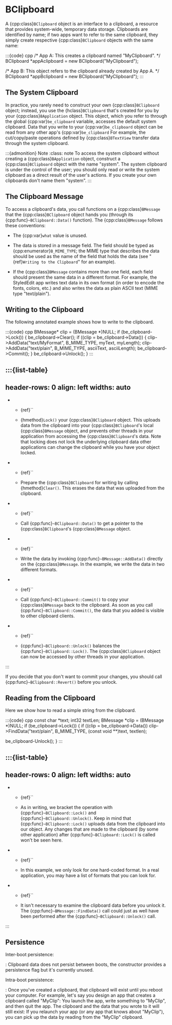 # BClipboard

A {cpp:class}`BClipboard` object is an interface to a clipboard, a
resource that provides system-wide, temporary data storage. Clipboards are
identified by name; if two apps want to refer to the same clipboard, they
simply create respective {cpp:class}`BClipboard` objects with the same
name:

:::{code} cpp
/* App A: This creates a clipboard named "MyClipboard". */
BClipboard *appAclipboard = new BClipboard("MyClipboard");

/* App B: This object refers to the clipboard already created
   by App A. */
BClipboard *appBclipboard = new BClipboard("MyClipboard");
:::

## The System Clipboard

In practice, you rarely need to construct your own {cpp:class}`BClipboard`
object; instead, you use the {hclass}`BClipboard` that's created for you by
your {cpp:class}`BApplication` object. This object, which you refer to
through the global {cpp:var}`be_clipboard` variable, accesses the default
system clipboard. Data that you write to your {cpp:var}`be_clipboard`
object can be read from any other app's {cpp:var}`be_clipboard` For
example, the cut/copy/paste operations defined by {cpp:class}`BTextView`
transfer data through the system clipboard.

:::{admonition} Note
:class: note
To access the system clipboard without creating a
{cpp:class}`BApplication` object, construct a {cpp:class}`BClipboard`
object with the name "system". The system clipboard is under the control of
the user; you should only read or write the system clipboard as a direct
result of the user's actions. If you create your own clipboards don't name
them "system".
:::

## The Clipboard Message

To access a clipboard's data, you call functions on a
{cpp:class}`BMessage` that the {cpp:class}`BClipboard` object hands you
(through its {cpp:func}`~BClipboard::Data()` function). The
{cpp:class}`BMessage` follows these conventions:

- The {cpp:var}`what` value is unused.

- The data is stored in a message field. The field should be typed as
{cpp:enumerator}`B_MIME_TYPE`; the MIME type that describes the data should
be used as the name of the field that holds the data (see "{ref}`Writing to
the Clipboard`" for an example).

- If the {cpp:class}`BMessage` contains more than one field, each field
should present the same data in a different format. For example, the
StyledEdit app writes text data in its own format (in order to encode the
fonts, colors, etc.) and also writes the data as plain ASCII text (MIME
type "text/plain").

## Writing to the Clipboard

The following annotated example shows how to write to the clipboard.

:::{code} cpp
BMessage* clip = (BMessage *)NULL;
  if (be_clipboard->Lock()) {
    be_clipboard->Clear();
    if ((clip = be_clipboard->Data()) {
       clip->AddData("text/MyFormat", B_MIME_TYPE, myText,
                     myLength);
       clip->AddData("text/plain", B_MIME_TYPE, asciiText,
                     asciiLength);
       be_clipboard->Commit();
    }
    be_clipboard->Unlock();
 }
:::

:::{list-table}
---
header-rows: 0
align: left
widths: auto
---
-
	- {ref}``

	- {hmethod}`Lock()` your {cpp:class}`BClipboard` object. This uploads data
		from the clipboard into your {cpp:class}`BClipboard`'s local
		{cpp:class}`BMessage` object, and prevents other threads in your
		application from accessing the {cpp:class}`BClipboard`'s data. Note that
		locking does not lock the underlying clipboard data other applications can
		change the clipboard while you have your object locked.
-
	- {ref}``

	- Prepare the {cpp:class}`BClipboard` for writing by calling
		{hmethod}`Clear()`. This erases the data that was uploaded from the
		clipboard.
-
	- {ref}``

	- Call {cpp:func}`~BClipboard::Data()` to get a pointer to the
		{cpp:class}`BClipboard`'s {cpp:class}`BMessage` object.
-
	- {ref}``

	- Write the data by invoking {cpp:func}`~BMessage::AddData()` directly on
		the {cpp:class}`BMessage`. In the example, we write the data in two
		different formats.
-
	- {ref}``

	- Call {cpp:func}`~BClipboard::Commit()` to copy your {cpp:class}`BMessage`
		back to the clipboard. As soon as you call
		{cpp:func}`~BClipboard::Commit()`, the data that you added is visible to
		other clipboard clients.
-
	- {ref}``

	- {cpp:func}`~BClipboard::Unlock()` balances the
		{cpp:func}`~BClipboard::Lock()`. The {cpp:class}`BClipboard` object can now
		be accessed by other threads in your application.

:::

If you decide that you don't want to commit your changes, you should call
{cpp:func}`~BClipboard::Revert()` before you unlock.

## Reading from the Clipboard

Here we show how to read a simple string from the clipboard.

:::{code} cpp
const char *text;
int32 textLen;
BMessage *clip = (BMessage *)NULL;
 if (be_clipboard->Lock()) {
   if ((clip = be_clipboard->Data())
      clip->FindData("text/plain", B_MIME_TYPE,
          (const void **)text, textlen);

   be_clipboard-Unlock();
}
:::

:::{list-table}
---
header-rows: 0
align: left
widths: auto
---
-
	- {ref}``

	- As in writing, we bracket the operation with
		{cpp:func}`~BClipboard::Lock()` and {cpp:func}`~BClipboard::Unlock()`. Keep
		in mind that {cpp:func}`~BClipboard::Lock()` uploads data from the
		clipboard into our object. Any changes that are made to the clipboard (by
		some other application) after {cpp:func}`~BClipboard::Lock()` is called
		won't be seen here.
-
	- {ref}``

	- In this example, we only look for one hard-coded format. In a real
		application, you may have a list of formats that you can look for.
-
	- {ref}``

	- It isn't necessary to examine the clipboard data before you unlock it. The
		{cpp:func}`~BMessage::FindData()` call could just as well have been
		performed after the {cpp:func}`~BClipboard::Unlock()` call.

:::

## Persistence

Inter-boot persistence:

: Clipboard data does not persist between boots, the constructor provides a
persistence flag but it's currently unused.

Intra-boot persistence:

: Once you've created a clipboard, that clipboard will exist until you
reboot your computer. For example, let's say you design an app that creates
a clipboard called "MyClip": You launch the app, write something to
"MyClip", and then quit the app. The clipboard and the data that you wrote
to it will still exist: If you relaunch your app (or any app that knows
about "MyClip"), you can pick up the data by reading from the "MyClip"
clipboard.
